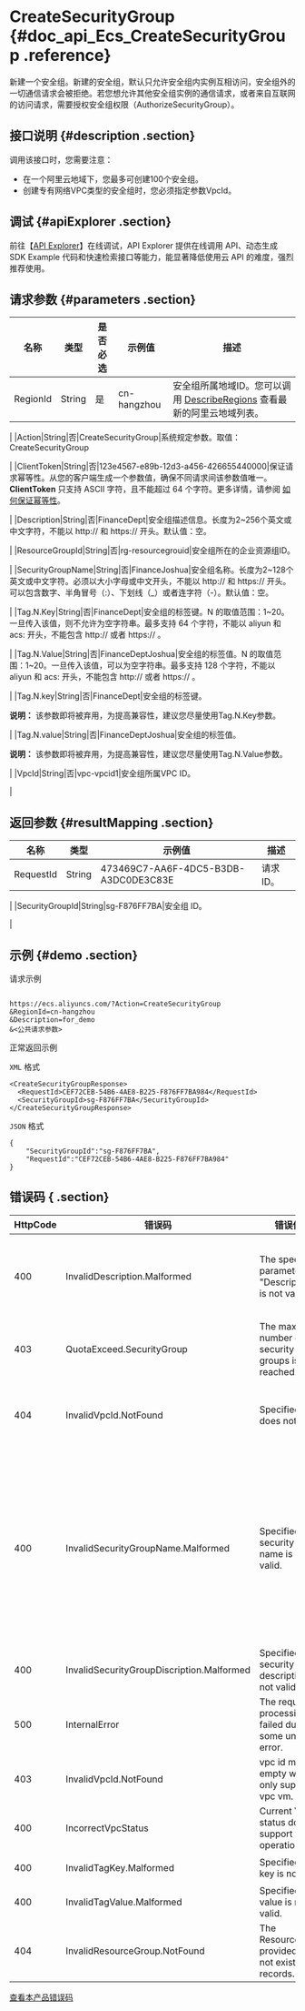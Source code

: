 # CreateSecurityGroup {#doc_api_Ecs_CreateSecurityGroup .reference}

新建一个安全组。新建的安全组，默认只允许安全组内实例互相访问，安全组外的一切通信请求会被拒绝。若您想允许其他安全组实例的通信请求，或者来自互联网的访问请求，需要授权安全组权限（AuthorizeSecurityGroup）。

## 接口说明 {#description .section}

调用该接口时，您需要注意：

-   在一个阿里云地域下，您最多可创建100个安全组。
-   创建专有网络VPC类型的安全组时，您必须指定参数VpcId。

## 调试 {#apiExplorer .section}

前往【[API Explorer](https://api.aliyun.com/#product=Ecs&api=CreateSecurityGroup)】在线调试，API Explorer 提供在线调用 API、动态生成 SDK Example 代码和快速检索接口等能力，能显著降低使用云 API 的难度，强烈推荐使用。

## 请求参数 {#parameters .section}

|名称|类型|是否必选|示例值|描述|
|--|--|----|---|--|
|RegionId|String|是|cn-hangzhou|安全组所属地域ID。您可以调用 [DescribeRegions](~~25609~~) 查看最新的阿里云地域列表。

 |
|Action|String|否|CreateSecurityGroup|系统规定参数。取值：CreateSecurityGroup

 |
|ClientToken|String|否|123e4567-e89b-12d3-a456-426655440000|保证请求幂等性。从您的客户端生成一个参数值，确保不同请求间该参数值唯一。**ClientToken** 只支持 ASCII 字符，且不能超过 64 个字符。更多详情，请参阅 [如何保证幂等性](~~25693~~)。

 |
|Description|String|否|FinanceDept|安全组描述信息。长度为2~256个英文或中文字符，不能以 http:// 和 https:// 开头。默认值：空。

 |
|ResourceGroupId|String|否|rg-resourcegrouid|安全组所在的企业资源组ID。

 |
|SecurityGroupName|String|否|FinanceJoshua|安全组名称。长度为2~128个英文或中文字符。必须以大小字母或中文开头，不能以 http:// 和 https:// 开头。可以包含数字、半角冒号（:）、下划线（\_）或者连字符（-）。默认值：空。

 |
|Tag.N.Key|String|否|FinanceDept|安全组的标签键。N 的取值范围：1~20。一旦传入该值，则不允许为空字符串。最多支持 64 个字符，不能以 aliyun 和 acs: 开头，不能包含 http:// 或者 https:// 。

 |
|Tag.N.Value|String|否|FinanceDeptJoshua|安全组的标签值。N 的取值范围：1~20。一旦传入该值，可以为空字符串。最多支持 128 个字符，不能以 aliyun 和 acs: 开头，不能包含 http:// 或者 https:// 。

 |
|Tag.N.key|String|否|FinanceDept|安全组的标签键。

 **说明：** 该参数即将被弃用，为提高兼容性，建议您尽量使用Tag.N.Key参数。

 |
|Tag.N.value|String|否|FinanceDeptJoshua|安全组的标签值。

 **说明：** 该参数即将被弃用，为提高兼容性，建议您尽量使用Tag.N.Value参数。

 |
|VpcId|String|否|vpc-vpcid1|安全组所属VPC ID。

 |

## 返回参数 {#resultMapping .section}

|名称|类型|示例值|描述|
|--|--|---|--|
|RequestId|String|473469C7-AA6F-4DC5-B3DB-A3DC0DE3C83E|请求 ID。

 |
|SecurityGroupId|String|sg-F876FF7BA|安全组 ID。

 |

## 示例 {#demo .section}

请求示例

``` {#request_demo}

https://ecs.aliyuncs.com/?Action=CreateSecurityGroup
&RegionId=cn-hangzhou
&Description=for_demo
&<公共请求参数>

```

正常返回示例

`XML` 格式

``` {#xml_return_success_demo}
<CreateSecurityGroupResponse>
  <RequestId>CEF72CEB-54B6-4AE8-B225-F876FF7BA984</RequestId>
  <SecurityGroupId>sg-F876FF7BA</SecurityGroupId>
</CreateSecurityGroupResponse>

```

`JSON` 格式

``` {#json_return_success_demo}
{
	"SecurityGroupId":"sg-F876FF7BA",
	"RequestId":"CEF72CEB-54B6-4AE8-B225-F876FF7BA984"
}
```

## 错误码 { .section}

|HttpCode|错误码|错误信息|描述|
|--------|---|----|--|
|400|InvalidDescription.Malformed|The specified parameter "Description" is not valid.|指定的资源描述格式不合法。长度为2-256个字符，不能以 http:// 和 https:// 开头。|
|403|QuotaExceed.SecurityGroup|The maximum number of security groups is reached.|安全组个数超过额度限制，请您提交工单申请白名单。|
|404|InvalidVpcId.NotFound|Specified VPC does not exist.|指定的专有网络 VPC ID 不存在，请您检查 regionId 是否存在。|
|400|InvalidSecurityGroupName.Malformed|Specified security group name is not valid.|指定的安全组名称格式不合法，请您按照规则进行配置：默认值是空，填写\[2, 128\]的英文或中文字符，必须以大小字母或中文开头，可包含数字，”.”，”\_”或”-”，安全组名称会展示在控制台。不能以 http:// 和 https:// 开头。|
|400|InvalidSecurityGroupDiscription.Malformed|Specified security group description is not valid.|指定的安全组描述不合法。|
|500|InternalError|The request processing has failed due to some unknown error.|内部错误，请重试。如果多次尝试失败，请提交工单|
|403|InvalidVpcId.NotFound|vpc id must not empty when only support vpc vm.|指定的 VPC ID 不能为空。|
|400|IncorrectVpcStatus|Current VPC status does not support this operation.|当前专有网络VPC的状态无法支持这个操作。|
|400|InvalidTagKey.Malformed|Specified tag key is not valid.|指定的标签键无效。|
|400|InvalidTagValue.Malformed|Specified tag value is not valid.|指定的标签值无效。|
|404|InvalidResourceGroup.NotFound|The ResourceGroup provided does not exist in our records.|资源组并不在记录中。|

[查看本产品错误码](https://error-center.aliyun.com/status/product/Ecs)

